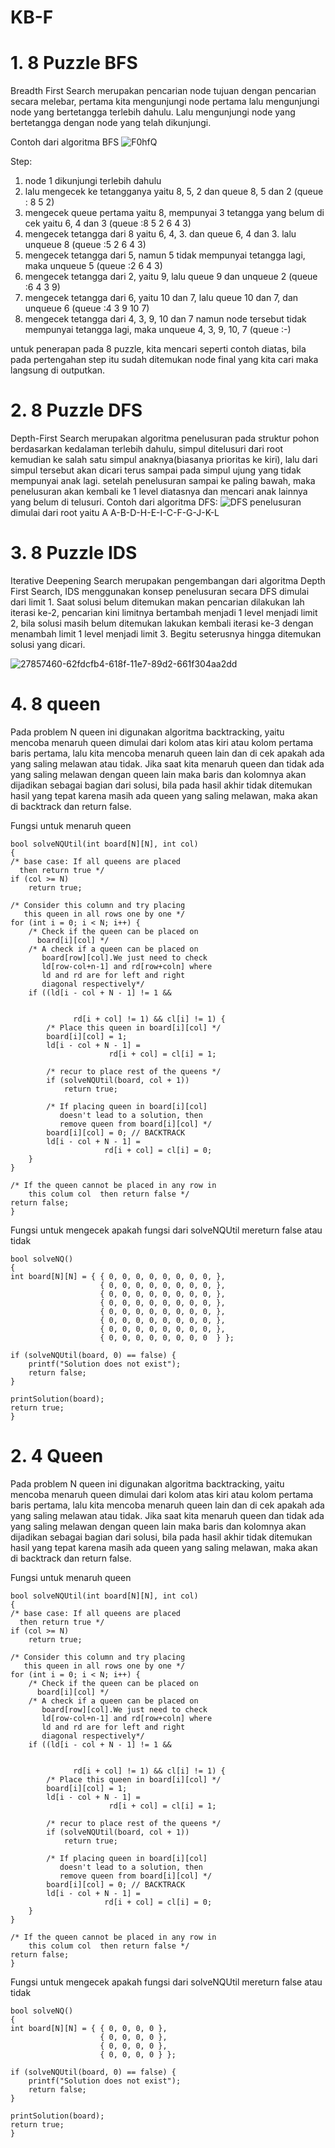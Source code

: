 # KB-F

# 1. 8 Puzzle BFS
Breadth First Search merupakan pencarian node tujuan dengan pencarian secara melebar, pertama kita mengunjungi node pertama lalu mengunjungi node yang bertetangga terlebih dahulu. Lalu mengunjungi node yang bertetangga dengan node yang telah dikunjungi.

Contoh dari algoritma BFS
![F0hfQ](https://user-images.githubusercontent.com/61219666/77388940-2c271d80-6dc4-11ea-8004-471f64f0ff6c.gif)

Step:
1. node 1 dikunjungi terlebih dahulu
2. lalu mengecek ke tetangganya yaitu 8, 5, 2 dan queue 8, 5 dan 2
(queue : 8 5 2)
3. mengecek queue pertama yaitu 8, mempunyai 3 tetangga yang belum di cek yaitu 6, 4 dan 3
(queue :8 5 2 6 4 3)
4. mengecek tetangga dari 8 yaitu 6, 4, 3. dan queue 6, 4 dan 3. lalu unqueue 8
(queue :5 2 6 4 3)
6. mengecek tetangga dari 5, namun 5 tidak mempunyai tetangga lagi, maka unqueue 5
(queue :2 6 4 3)
7. mengecek tetangga dari 2, yaitu 9, lalu queue 9 dan unqueue 2
(queue :6 4 3 9)
8. mengecek tetangga dari 6, yaitu 10 dan 7, lalu queue 10 dan 7, dan unqueue 6
(queue :4 3 9 10 7)
10. mengecek tetangga dari 4, 3, 9, 10 dan 7 namun node tersebut tidak mempunyai tetangga lagi, maka unqueue 4, 3, 9, 10, 7
(queue :-)

untuk penerapan pada 8 puzzle, kita mencari seperti contoh diatas, bila pada pertengahan step itu sudah ditemukan node final yang kita cari maka langsung di outputkan.

# 2. 8 Puzzle DFS
Depth-First Search merupakan algoritma penelusuran pada struktur pohon berdasarkan kedalaman terlebih dahulu, simpul ditelusuri dari root kemudian ke salah satu simpul anaknya(biasanya prioritas ke kiri), lalu dari simpul tersebut akan dicari terus sampai pada simpul ujung yang tidak mempunyai anak lagi. setelah penelusuran sampai ke paling bawah, maka penelusuran akan kembali ke 1 level diatasnya dan mencari anak lainnya yang belum di telusuri.
Contoh dari algoritma DFS:
![DFS](https://user-images.githubusercontent.com/61219666/80278302-53ed0680-871f-11ea-9a81-41087906a74f.png)
penelusuran dimulai dari root yaitu A
A-B-D-H-E-I-C-F-G-J-K-L

# 3. 8 Puzzle IDS
Iterative Deepening Search merupakan pengembangan dari algoritma Depth First Search, IDS menggunakan konsep penelusuran secara DFS dimulai dari limit 1. Saat solusi belum ditemukan makan pencarian dilakukan lah iterasi ke-2, pencarian kini limitnya bertambah menjadi 1 level menjadi limit 2, bila solusi masih belum ditemukan lakukan kembali iterasi ke-3 dengan menambah limit 1 level menjadi limit 3. Begitu seterusnya hingga ditemukan solusi yang dicari.

![27857460-62fdcfb4-618f-11e7-89d2-661f304aa2dd](https://user-images.githubusercontent.com/61219666/80278697-a7148880-8722-11ea-85f1-2f7a9f373e03.png)

# 4. 8 queen
Pada problem N queen ini digunakan algoritma backtracking, yaitu mencoba menaruh queen dimulai dari kolom atas kiri atau kolom pertama baris pertama, lalu kita mencoba menaruh queen lain dan di cek apakah ada yang saling melawan atau tidak. Jika saat kita menaruh queen dan tidak ada yang saling melawan dengan queen lain maka baris dan kolomnya akan dijadikan sebagai bagian dari solusi, bila pada hasil akhir tidak ditemukan hasil yang tepat karena masih ada queen yang saling melawan, maka akan di backtrack dan return false.

Fungsi untuk menaruh queen

    bool solveNQUtil(int board[N][N], int col) 
    { 
    /* base case: If all queens are placed 
      then return true */
    if (col >= N) 
        return true; 
  
    /* Consider this column and try placing 
       this queen in all rows one by one */
    for (int i = 0; i < N; i++) { 
        /* Check if the queen can be placed on 
          board[i][col] */
        /* A check if a queen can be placed on  
           board[row][col].We just need to check 
           ld[row-col+n-1] and rd[row+coln] where 
           ld and rd are for left and right  
           diagonal respectively*/
        if ((ld[i - col + N - 1] != 1 && 
        
        
                  rd[i + col] != 1) && cl[i] != 1) { 
            /* Place this queen in board[i][col] */
            board[i][col] = 1; 
            ld[i - col + N - 1] = 
                          rd[i + col] = cl[i] = 1; 
  
            /* recur to place rest of the queens */
            if (solveNQUtil(board, col + 1)) 
                return true; 
  
            /* If placing queen in board[i][col] 
               doesn't lead to a solution, then 
               remove queen from board[i][col] */
            board[i][col] = 0; // BACKTRACK 
            ld[i - col + N - 1] = 
                         rd[i + col] = cl[i] = 0; 
        } 
    } 
  
    /* If the queen cannot be placed in any row in 
        this colum col  then return false */
    return false; 
    } 
Fungsi untuk mengecek apakah fungsi dari solveNQUtil mereturn false atau tidak

    bool solveNQ() 
    { 
    int board[N][N] = { { 0, 0, 0, 0, 0, 0, 0, 0, }, 
                        { 0, 0, 0, 0, 0, 0, 0, 0, }, 
                        { 0, 0, 0, 0, 0, 0, 0, 0, }, 
                        { 0, 0, 0, 0, 0, 0, 0, 0, },
                        { 0, 0, 0, 0, 0, 0, 0, 0, }, 
                        { 0, 0, 0, 0, 0, 0, 0, 0, }, 
                        { 0, 0, 0, 0, 0, 0, 0, 0, }, 
                        { 0, 0, 0, 0, 0, 0, 0, 0  } }; 
  
    if (solveNQUtil(board, 0) == false) { 
        printf("Solution does not exist"); 
        return false; 
    } 
  
    printSolution(board); 
    return true; 
    } 

# 2. 4 Queen
Pada problem N queen ini digunakan algoritma backtracking, yaitu mencoba menaruh queen dimulai dari kolom atas kiri atau kolom pertama baris pertama, lalu kita mencoba menaruh queen lain dan di cek apakah ada yang saling melawan atau tidak. Jika saat kita menaruh queen dan tidak ada yang saling melawan dengan queen lain maka baris dan kolomnya akan dijadikan sebagai bagian dari solusi, bila pada hasil akhir tidak ditemukan hasil yang tepat karena masih ada queen yang saling melawan, maka akan di backtrack dan return false.

Fungsi untuk menaruh queen

    bool solveNQUtil(int board[N][N], int col) 
    { 
    /* base case: If all queens are placed 
      then return true */
    if (col >= N) 
        return true; 
  
    /* Consider this column and try placing 
       this queen in all rows one by one */
    for (int i = 0; i < N; i++) { 
        /* Check if the queen can be placed on 
          board[i][col] */
        /* A check if a queen can be placed on  
           board[row][col].We just need to check 
           ld[row-col+n-1] and rd[row+coln] where 
           ld and rd are for left and right  
           diagonal respectively*/
        if ((ld[i - col + N - 1] != 1 && 
        
        
                  rd[i + col] != 1) && cl[i] != 1) { 
            /* Place this queen in board[i][col] */
            board[i][col] = 1; 
            ld[i - col + N - 1] = 
                          rd[i + col] = cl[i] = 1; 
  
            /* recur to place rest of the queens */
            if (solveNQUtil(board, col + 1)) 
                return true; 
  
            /* If placing queen in board[i][col] 
               doesn't lead to a solution, then 
               remove queen from board[i][col] */
            board[i][col] = 0; // BACKTRACK 
            ld[i - col + N - 1] = 
                         rd[i + col] = cl[i] = 0; 
        } 
    } 
  
    /* If the queen cannot be placed in any row in 
        this colum col  then return false */
    return false; 
    } 
Fungsi untuk mengecek apakah fungsi dari solveNQUtil mereturn false atau tidak

    bool solveNQ() 
    { 
    int board[N][N] = { { 0, 0, 0, 0 }, 
                        { 0, 0, 0, 0 }, 
                        { 0, 0, 0, 0 }, 
                        { 0, 0, 0, 0 } }; 
  
    if (solveNQUtil(board, 0) == false) { 
        printf("Solution does not exist"); 
        return false; 
    } 
  
    printSolution(board); 
    return true; 
    } 




